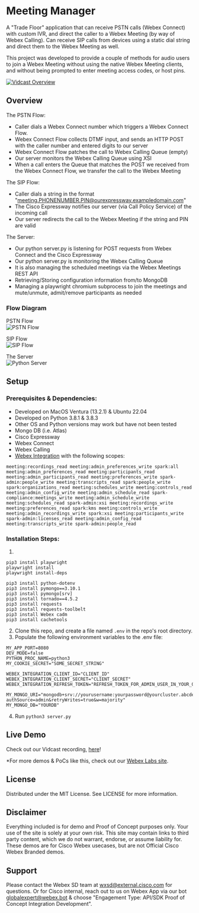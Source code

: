 # Meeting Manager
  
A "Trade Floor" application that can receive PSTN calls (Webex Connect) with custom IVR, and direct the caller to a Webex Meeting (by way of Webex Calling).  Can receive SIP calls from devices using a static dial string and direct them to the Webex Meeting as well.

This project was developed to provide a couple of methods for audio users to join a Webex Meeting without using the native Webex Meeting clients, and without being prompted to enter meeting access codes, or host pins.

[![Vidcast Overview](https://user-images.githubusercontent.com/19175490/228853418-d6ded84d-5ee2-4d50-85d8-11b8d9db29c8.png)](https://app.vidcast.io/share/39ebd946-ae0c-4dd9-af36-614305b5b4e3)


## Overview

The PSTN Flow:
- Caller dials a Webex Connect number which triggers a Webex Connect Flow.
- Webex Connect Flow collects DTMF input, and sends an HTTP POST with the caller number and entered digits to our server
- Webex Connect Flow patches the call to Webex Calling Queue (empty)
- Our server monitors the Webex Calling Queue using XSI
- When a call enters the Queue that matches the POST we received from the Webex Connect Flow, we transfer the call to the Webex Meeting

The SIP Flow:
- Caller dials a string in the format "meeting.PHONENUMBER.PIN@ourexpressway.exampledomain.com"
- The Cisco Expressway notifies our server (via Call Policy Service) of the incoming call
- Our server redirects the call to the Webex Meeting if the string and PIN are valid

The Server:
- Our python server.py is listening for POST requests from Webex Connect and the Cisco Expressway
- Our python server.py is monitoring the Webex Calling Queue
- It is also managing the scheduled meetings via the Webex Meetings REST API
- Retrieving/Storing configuration information from/to MongoDB
- Managing a playwright chromium subprocess to join the meetings and mute/unmute, admit/remove participants as needed
  



### Flow Diagram

PSTN Flow  
![PSTN Flow](https://user-images.githubusercontent.com/19175490/228858319-78a67ce5-d178-4770-a7f3-e8b50cbc6815.jpg)

SIP Flow  
![SIP Flow](https://user-images.githubusercontent.com/19175490/228858322-a705f565-13fb-4efe-a99c-c166808b01ec.jpg)

The Server  
![Python Server](https://user-images.githubusercontent.com/19175490/228858325-a61a5de8-b09d-4f79-a03c-a5d1471dcda0.jpg)

## Setup

### Prerequisites & Dependencies:

- Developed on MacOS Ventura (13.2.1) & Ubuntu 22.04
- Developed on Python 3.8.1 & 3.8.3
-   Other OS and Python versions may work but have not been tested
- Mongo DB (i.e. Atlas)
- Cisco Expressway
- Webex Connect
- Webex Calling
- [Webex Integration](https://developer.webex.com/docs/integrations) with the following scopes:
```
meeting:recordings_read meeting:admin_preferences_write spark:all meeting:admin_preferences_read meeting:participants_read meeting:admin_participants_read meeting:preferences_write spark-admin:people_write meeting:transcripts_read spark:people_write spark:organizations_read meeting:schedules_write meeting:controls_read meeting:admin_config_write meeting:admin_schedule_read spark-compliance:meetings_write meeting:admin_schedule_write meeting:schedules_read spark-admin:xsi meeting:recordings_write meeting:preferences_read spark:kms meeting:controls_write meeting:admin_recordings_write spark:xsi meeting:participants_write spark-admin:licenses_read meeting:admin_config_read meeting:transcripts_write spark-admin:people_read
```

<!-- GETTING STARTED -->

### Installation Steps:
1. 
```
pip3 install playwright
playwright install
playwright install-deps

pip3 install python-dotenv
pip3 install pymongo==3.10.1
pip3 install pymongo[srv] 
pip3 install tornado==4.5.2
pip3 install requests
pip3 install requests-toolbelt
pip3 install Webex cadm
pip3 install cachetools
```

2.  Clone this repo, and create a file named ```.env``` in the repo's root directory.
3.  Populate the following environment variables to the .env file:
```
MY_APP_PORT=8080
DEV_MODE=false
PYTHON_PROC_NAME=python3
MY_COOKIE_SECRET="SOME_SECRET_STRING"

WEBEX_INTEGRATION_CLIENT_ID="CLIENT_ID"
WEBEX_INTEGRATION_CLIENT_SECRET="CLIENT_SECRET"
WEBEX_INTEGRATION_REFRESH_TOKEN="REFRESH_TOKEN_FOR_ADMIN_USER_IN_YOUR_ORG_USING_THIS_INTEGRATION"

MY_MONGO_URI="mongodb+srv://yourusername:yourpassword@yourcluster.abcde.mongodb.net/YOURDB?authSource=admin&retryWrites=true&w=majority"
MY_MONGO_DB="YOURDB"
```
4. Run
```python3 server.py```
    
    
## Live Demo

<!-- Update your vidcast link -->
Check out our Vidcast recording, [here](https://app.vidcast.io/share/39ebd946-ae0c-4dd9-af36-614305b5b4e3)!

<!-- Keep the following statement -->
*For more demos & PoCs like this, check out our [Webex Labs site](https://collabtoolbox.cisco.com/webex-labs).

## License

Distributed under the MIT License. See LICENSE for more information.

## Disclaimer

<!-- Keep the following here -->  
Everything included is for demo and Proof of Concept purposes only. Your use of the site is solely at your own risk. This site may contain links to third party content, which we do not warrant, endorse, or assume liability for. These demos are for Cisco Webex usecases, but are not Official Cisco Webex Branded demos.
 
 
## Support

Please contact the Webex SD team at [wxsd@external.cisco.com](mailto:wxsd@external.cisco.com?subject=RepoName) for questions. Or for Cisco internal, reach out to us on Webex App via our bot globalexpert@webex.bot & choose "Engagement Type: API/SDK Proof of Concept Integration Development". 
